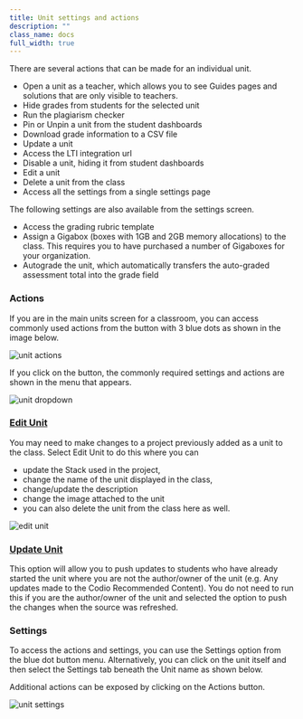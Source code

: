 ```yaml
---
title: Unit settings and actions
description: ""
class_name: docs
full_width: true
---
```


There are several actions that can be made for an individual unit. 

- Open a unit as a teacher, which allows you to see Guides pages and solutions that are only visible to teachers.
- Hide grades from students for the selected unit
- Run the plagiarism checker
- Pin or Unpin a unit from the student dashboards
- Download grade information to a CSV file
- Update a unit
- Access the LTI integration url
- Disable a unit, hiding it from student dashboards
- Edit a unit
- Delete a unit from the class
- Access all the settings from a single settings page

The following settings are also available from the settings screen.

- Access the grading rubric template
- Assign a Gigabox (boxes with 1GB and 2GB memory allocations) to the class. This requires you to have purchased a number of Gigaboxes for your organization.
- Autograde the unit, which automatically transfers the auto-graded assessment total into the grade field

### Actions
If you are in the main units screen for a classroom, you can access commonly used actions from the button with 3 blue dots as shown in the image below.

<img alt="unit actions" src="/img/docs/class_administration/unit-settings-1.png" class="simple"/>


If you click on the button, the commonly required settings and actions are shown in the menu that appears. 

<img alt="unit dropdown" src="/img/docs/class_administration/unit-settings-dd.png" class="simple"/>


### [Edit Unit](/docs/classes/unitmanagement/edit-unit/)
You may need to make changes to a project previously added as a unit to the class. Select Edit Unit to do this where you can 

- update the Stack used in the project, 
- change the name of the unit displayed in the class,
- change/update the description
- change the image attached to the unit
- you can also delete the unit from the class here as well.

<img alt="edit unit" src="/img/docs/class_administration/editunit.png" class="simple"/>


### [Update Unit](/docs/classes/unitmanagement/updateunit)
This option will allow you to push updates to students who have already started the unit where you are not the author/owner of the unit (e.g. Any updates made to the Codio Recommended Content). You do not need to run this if you are the author/owner of the unit and selected the option to push the changes when the source was refreshed.

### Settings
To access the actions and settings, you can use the Settings option from the blue dot button menu. Alternatively,  you can click on the unit itself and then select the Settings tab beneath the Unit name as shown below.

Additional actions can be exposed by clicking on the Actions button.

<img alt="unit settings" src="/img/docs/class_administration/unit-settings-2.png" class="simple"/>



